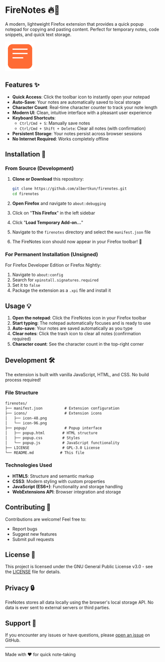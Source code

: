 # FireNotes 🔥📝

A modern, lightweight Firefox extension that provides a quick popup notepad for copying and pasting content. Perfect for temporary notes, code snippets, and quick text storage.

![FireNotes](icons/icon-96.png)

## Features ✨

- **Quick Access**: Click the toolbar icon to instantly open your notepad
- **Auto-Save**: Your notes are automatically saved to local storage
- **Character Count**: Real-time character counter to track your note length
- **Modern UI**: Clean, intuitive interface with a pleasant user experience
- **Keyboard Shortcuts**: 
  - `Ctrl/Cmd + S`: Manually save notes
  - `Ctrl/Cmd + Shift + Delete`: Clear all notes (with confirmation)
- **Persistent Storage**: Your notes persist across browser sessions
- **No Internet Required**: Works completely offline

## Installation 🚀

### From Source (Development)

1. **Clone or Download** this repository:
   ```bash
   git clone https://github.com/albertkun/firenotes.git
   cd firenotes
   ```

2. **Open Firefox** and navigate to `about:debugging`

3. Click on "**This Firefox**" in the left sidebar

4. Click "**Load Temporary Add-on...**"

5. Navigate to the `firenotes` directory and select the `manifest.json` file

6. The FireNotes icon should now appear in your Firefox toolbar! 🎉

### For Permanent Installation (Unsigned)

For Firefox Developer Edition or Firefox Nightly:

1. Navigate to `about:config`
2. Search for `xpinstall.signatures.required`
3. Set it to `false`
4. Package the extension as a `.xpi` file and install it

## Usage 💡

1. **Open the notepad**: Click the FireNotes icon in your Firefox toolbar
2. **Start typing**: The notepad automatically focuses and is ready to use
3. **Auto-save**: Your notes are saved automatically as you type
4. **Clear notes**: Click the trash icon to clear all notes (confirmation required)
5. **Character count**: See the character count in the top-right corner

## Development 🛠️

The extension is built with vanilla JavaScript, HTML, and CSS. No build process required!

### File Structure

```
firenotes/
├── manifest.json          # Extension configuration
├── icons/                 # Extension icons
│   ├── icon-48.png
│   └── icon-96.png
├── popup/                 # Popup interface
│   ├── popup.html        # HTML structure
│   ├── popup.css         # Styles
│   └── popup.js          # JavaScript functionality
├── LICENSE               # GPL-3.0 License
└── README.md            # This file
```

### Technologies Used

- **HTML5**: Structure and semantic markup
- **CSS3**: Modern styling with custom properties
- **JavaScript (ES6+)**: Functionality and storage handling
- **WebExtensions API**: Browser integration and storage

## Contributing 🤝

Contributions are welcome! Feel free to:

- Report bugs
- Suggest new features
- Submit pull requests

## License 📄

This project is licensed under the GNU General Public License v3.0 - see the [LICENSE](LICENSE) file for details.

## Privacy 🔒

FireNotes stores all data locally using the browser's local storage API. No data is ever sent to external servers or third parties.

## Support 💬

If you encounter any issues or have questions, please [open an issue](https://github.com/albertkun/firenotes/issues) on GitHub.

---

Made with ❤️ for quick note-taking